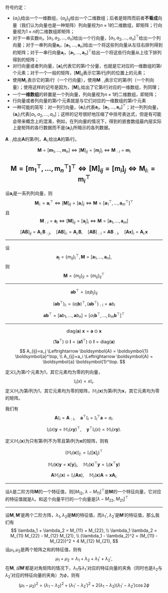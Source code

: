 符号约定：
- $\{a_i\}_i$给出一个一维数组，$\{a_{ij}\}_{ij}$给出一个二维数组；后者是矩阵而前者**不看成**向量（我们认为向量也是一种矩阵）列向量视为$n\times 1$的二维数组，即矩阵；行向量视为$1\times n$的二维数组即矩阵；
- 对于一串实数$a_i$，$[a_1, a_2, \ldots, a_n]$给出一个行向量，$[a_1, a_2, \ldots, a_n]^\top$给出一个列向量；对于一串列向量$\boldsymbol{a}_i$，$[\boldsymbol{a}_1, \ldots, \boldsymbol{a}_n]$给出一个将这些列向量从左往右排列得到的矩阵；对于一串行向量$\boldsymbol{a}_i$，$[\boldsymbol{a}_1, \ldots, \boldsymbol{a}_n]^\top$给出一个将这些行向量从上往下排列得到的矩阵；
- 对行向量或者列向量，$[\boldsymbol{a}]_i$代表它的第$i$个分量，也就是它对应的一维数组的第$i$个元素；对于一个一般的矩阵，$[\boldsymbol{M}]_{ij}$表示它第$i$行$j$列的位置上的元素；
- 使用$\boldsymbol{M}_{i:}$表示它的第$i$行（一个行向量），使用$\boldsymbol{M}_{:i}$表示它的第$i$列（一个列向量）；使用这样的记号是因为，$[\boldsymbol{M}]_{i:}$给出了它第$i$行对应的一维数组，列同理；
- 一个**一维数组**的转置是一个列向量，列向量视为$n\times 1$的二维数组，即矩阵；
- 行向量或者列向量的第$i$个元素就是与它们对应的一维数组的第$i$个元素
- 一种可能的简写：对一列行向量，$\{ \boldsymbol{a}_i \}_i$代表$\boldsymbol{a}_i$，$[\boldsymbol{a}_1, \ldots, \boldsymbol{a}_n]^\top$；对一列列向量，$\{ \boldsymbol{a}_i \}_i$代表$[a_1, a_2, \ldots, a_n]$；这样的记号很好地压缩了中括号表达式，但是有可能会带来概念上的混淆，例如，在列向量的情况下，得到的嵌套数组最内层实际上是矩阵的各行数据而不是$\{ \boldsymbol{a}_i \}_i$所暗示的各列数据。

$\boldsymbol{A}_{:i}$给出$\boldsymbol{A}$的第$i$列，$\boldsymbol{A}_{i:}$给出$\boldsymbol{A}$的第$i$行。

$$
\boldsymbol{M} = [\boldsymbol{m}_1, \ldots, \boldsymbol{m}_n] \Leftrightarrow [\boldsymbol{M}]_{ij}=[\boldsymbol{m}_j]_i \Leftrightarrow \boldsymbol{M}_{:i} = \boldsymbol{m}_i
$$

$$
\boldsymbol{M} = [\boldsymbol{m}_1^\top, \ldots, \boldsymbol{m}_n^\top]^\top \Leftrightarrow [\boldsymbol{M}]_{ij}=[\boldsymbol{m}_i]_j \Leftrightarrow \boldsymbol{M}_{i:} = \boldsymbol{m}_i^\top
$$
---
设$\boldsymbol{a}_i$是一系列列向量，则
$$
\boldsymbol{M}_{i:} = \boldsymbol{a}_i^\top \Leftrightarrow [\boldsymbol{M}]_{ij} = [\boldsymbol{a}_i]_j \Leftrightarrow \boldsymbol{M} = [\boldsymbol{a}_1^\top, \ldots, \boldsymbol{a}_m^\top]^\top
$$
且
$$
\boldsymbol{M}_{:i} = \boldsymbol{a}_i \Leftrightarrow [\boldsymbol{M}]_{ij} = [\boldsymbol{a}_j]_i \Leftrightarrow \boldsymbol{M} = [\boldsymbol{a}_1, \ldots, \boldsymbol{a}_m]
$$

$$
[\boldsymbol{A} \boldsymbol{B}]_{ij} = \boldsymbol{A}_{i:} \boldsymbol{B}_{:j}, \quad [\boldsymbol{A} \boldsymbol{B}]_{i:} = \boldsymbol{A}_{i:}\boldsymbol{B}, \quad [\boldsymbol{A}\boldsymbol{B}]_{:i} = \boldsymbol{A} \boldsymbol{B}_{:i}, \quad [\boldsymbol{A} \boldsymbol{x}]_i = \boldsymbol{A}_{i:}\boldsymbol{x}
$$

---

设
$$
\boldsymbol{a}_j = \{ m_{ij} \}_{i}^\top,
\boldsymbol{M} = [\boldsymbol{a}_1, \ldots, \boldsymbol{a}_n],
$$
则
$$
\boldsymbol{M} = \{m_{ij}\}_{ji} = \{m_{ij}\}_{ij}^\top
$$

---

$$
\boldsymbol{a} \boldsymbol{b}^\top = \{a_i b_j \}_{ij}
$$

$$
\left( \boldsymbol{a} \boldsymbol{b}^\top \right)_{i:} = (a_i \boldsymbol{b})^\top, \left( \boldsymbol{a} \boldsymbol{b}^\top \right)_{:i} = \boldsymbol{a} b_i 
$$

$$
\boldsymbol{a} \boldsymbol{b}^\top = [\boldsymbol{a}b_1, \ldots, \boldsymbol{a}b_n] = [a_1\boldsymbol{b}^\top, \ldots, b_m \boldsymbol{b}^\top]^\top
$$

---

$$
\mathrm{diag} (\boldsymbol{a}) \; \boldsymbol{x} = \boldsymbol{a} \odot \boldsymbol{x}
$$

$$
(\boldsymbol{1}\boldsymbol{a}^\top) \odot \boldsymbol{I} = (\boldsymbol{a} \boldsymbol{1}^\top) \odot \boldsymbol{I} = \mathrm{diag} (\boldsymbol{a})
$$

$$
A_{ij}=a_j \Leftrightarrow \boldsymbol{A} = \boldsymbol{1} \boldsymbol{a}^\top, \\
A_{ij}=a_i \Leftrightarrow \boldsymbol{A} = \boldsymbol{a} \boldsymbol{1}^\top.
$$


定义$\mathbb{I}_i$为第$i$个元素为1，其它元素均为零的列向量，
$$
\mathbb{I}_i(x) = x \mathbb{I}_i.
$$
定义$\mathbb{M}_i$为第$i$列为1，其它元素均为零的矩阵，$\mathbb{M}_i(\boldsymbol{x})$为第$i$列为$\boldsymbol{x}$，其它元素均为零的矩阵。

我们有
$$
\boldsymbol{A} \mathbb{I}_i = \boldsymbol{A}_{:i}, \quad \boldsymbol{a}^\top \mathbb{I}_i = \mathbb{I}_i^\top \boldsymbol{a} = a_i.
$$

$$
\mathbb{I}_i(x) \boldsymbol{y} = \mathbb{M}_i (x\boldsymbol{y})^\top, \quad \boldsymbol{y}^\top \mathbb{I}_i(x) = \mathbb{M}_i (x\boldsymbol{y}).
$$

定义$\mathbb{M}_i(\boldsymbol{x})$为只有第$i$列不为零且第$i$列为$\boldsymbol{x}$的矩阵，则有

$$
(\mathbb{M}_i(\boldsymbol{x}))_{j:} = \mathbb{I}_i ([\boldsymbol{x}]_j)^\top
$$

$$
\mathbb{M}_i{(\boldsymbol{x})} \boldsymbol{y} = \boldsymbol{x} [\boldsymbol{y}]_i, \quad \mathbb{M}_i(\boldsymbol{x})^\top \boldsymbol{y} = \mathbb{I}_i (\boldsymbol{x}^\top \boldsymbol{y})
$$

$$
\boldsymbol{A} \mathbb{M}_i(\boldsymbol{x}) = \mathbb{I}_i(\boldsymbol{A} \boldsymbol{x}), \quad \mathbb{M}_i (\boldsymbol{x}) \boldsymbol{A} = \boldsymbol{x} \boldsymbol{A}_{i:}
$$

---

设$\lambda$是二阶方阵$\boldsymbol{M}$的一个特征值，则$[M_{12}, \; \lambda - M_{11}]^\top$是$\boldsymbol{M}$的一个特征向量，它对应的特征值就是$\lambda$。和这个向量平行的一个向量是$[\lambda-M_{22}, \; M_{21}]^\top$

---

设$\boldsymbol{M}, \boldsymbol{M}'$是两个二阶方阵，$\lambda_1, \lambda_2$是$\boldsymbol{M}$的特征值，而$\lambda_1', \lambda_2'$是$\boldsymbol{M}'$的特征值，那么我们有
$$
\lambda_1 + \lambda_2 = M_{11} + M_{22}, \\
\lambda_1 \lambda_2 = M_{11} M_{22} - M_{12} M_{21}, \\
(\lambda_1 - \lambda_2)^2 = (M_{11} - M_{22})^2 + 4 M_{12} M_{21},
$$
设$\mu_1, \mu_2$是两个矩阵之和的特征值，则有
$$
\mu_1 + \mu_2 = \lambda_1 + \lambda_2 + \lambda_1' + \lambda_2',
$$
在$\boldsymbol{M}, 设\boldsymbol{M}'$都是对角矩阵的情况下，$\lambda_1$与$\lambda_1'$对应的特征向量的夹角（同时也是$\lambda_2$与$\lambda_2'$对应的特征向量的夹角）为$\phi$，则有
$$
(\mu_1 - \mu_2)^2 = (\lambda_1 - \lambda_2)^2 + ({\lambda_1'}  - {\lambda_2'})^2 + 2 (\lambda_1 - \lambda_2) (\lambda_1' - \lambda_2') \cos 2 \phi
$$